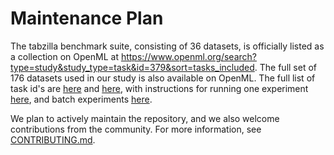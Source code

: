 # Maintenance Plan

The tabzilla benchmark suite, consisting of 36 datasets, is officially listed as a collection on OpenML at https://www.openml.org/search?type=study&study_type=task&id=379&sort=tasks_included.
The full set of 176 datasets used in our study is also available on OpenML. The full list of task id's are [here](https://github.com/naszilla/tabzilla/blob/main/scripts/DATASETS_A.sh) and [here](https://github.com/naszilla/tabzilla/blob/main/scripts/DATASETS_B.sh), with instructions for running one experiment [here](https://github.com/naszilla/tabzilla#running-tabzilla-experiments), and batch experiments [here](https://github.com/naszilla/tabzilla/blob/main/scripts/README.md).

We plan to actively maintain the repository, and we also welcome contributions from the community. For more information, see [CONTRIBUTING.md](https://github.com/naszilla/tabzilla/blob/main/CONTRIBUTING.md).
